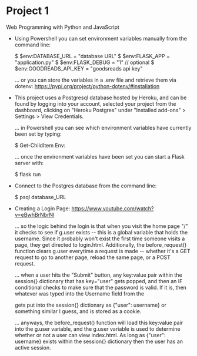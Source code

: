 # Project 1

Web Programming with Python and JavaScript

- Using Powershell you can set environment variables manually from the command line:

  $ $env:DATABASE_URL = "database URL"
  $ $env:FLASK_APP = "application.py"
  $ $env:FLASK_DEBUG = "1"                    // optional
  $ $env:GOODREADS_API_KEY = "goodsreads api key"

  ... or you can store the variables in a .env file and retrieve them via dotenv: https://pypi.org/project/python-dotenv/#installation

- This project uses a Postgresql database hosted by Heroku, and can be found by logging into your account, selected your project from the dashboard, clicking on "Heroku Postgres" under "Installed add-ons" > Settings > View Credentials.

  ... in Powershell you can see which environment variables have currently been set by typing:

    $ Get-ChildItem Env:

  ... once the environment variables have been set you can start a Flask server with:

  $ flask run

- Connect to the Postgres database from the command line:

  $ psql database_URL

- Creating a Login Page: https://www.youtube.com/watch?v=eBwhBrNbrNI

  ... so the logic behind the login is that when you visit the home page "/" it checks to see if g.user exists -- this is a global variable that holds the username. Since it probably won't exist the first time someone visits a page, they get directed to login.html. Additionally, the before_request() function clears g.user everytime a request is made -- whether it's a GET request to go to another page, reload the same page, or a POST request.
  
  ... when a user hits the "Submit" button, any key:value pair within the session{} dictionary that has key="user" gets popped, and then an IF conditional checks to make sure that the password is valid. If it is, then whatever was typed into the Username field from the <form> gets put into the session{} dictionary as {"user": username} or something similar I guess, and is stored as a cookie.
  
  ... anyways, the before_request() function will load this key:value pair into the g.user variable, and the g.user variable is used to determine whether or not a user can view index.html. As long as {"user": username} exists within the session{} dictionary then the user has an active session.